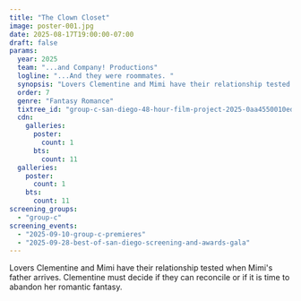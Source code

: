 ```yaml
---
title: "The Clown Closet"
image: poster-001.jpg
date: 2025-08-17T19:00:00-07:00
draft: false
params:
  year: 2025
  team: "...and Company! Productions"
  logline: "...And they were roommates. "
  synopsis: "Lovers Clementine and Mimi have their relationship tested when Mimi's father arrives. Clementine must decide if they can reconcile or if it is time to abandon her romantic fantasy. "
  order: 7
  genre: "Fantasy Romance"
  tixtree_id: "group-c-san-diego-48-hour-film-project-2025-0aa4550010ed"
  cdn:
    galleries:
      poster:
        count: 1
      bts:
        count: 11
  galleries:
    poster:
      count: 1
    bts:
      count: 11
screening_groups:
  - "group-c"
screening_events:
  - "2025-09-10-group-c-premieres"
  - "2025-09-28-best-of-san-diego-screening-and-awards-gala"
---
```

Lovers Clementine and Mimi have their relationship tested when Mimi's father arrives. Clementine must decide if they can reconcile or if it is time to abandon her romantic fantasy.
